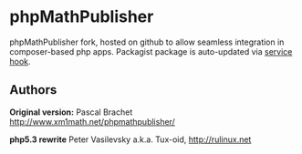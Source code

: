 # phpMathPublisher

phpMathPublisher fork, hosted on github to allow seamless integration in composer-based php apps.
Packagist package is auto-updated via [service hook](https://packagist.org/about#how-to-update-packages).

## Authors

**Original version:** Pascal Brachet http://www.xm1math.net/phpmathpublisher/

**php5.3 rewrite** Peter Vasilevsky a.k.a. Tux-oid, http://rulinux.net
